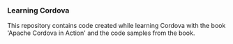 ### Learning Cordova ###

This repository contains code created while learning Cordova with the book
'Apache Cordova in Action' and the code samples from the book.
